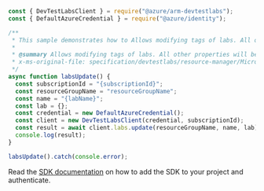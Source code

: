 ```javascript
const { DevTestLabsClient } = require("@azure/arm-devtestlabs");
const { DefaultAzureCredential } = require("@azure/identity");

/**
 * This sample demonstrates how to Allows modifying tags of labs. All other properties will be ignored.
 *
 * @summary Allows modifying tags of labs. All other properties will be ignored.
 * x-ms-original-file: specification/devtestlabs/resource-manager/Microsoft.DevTestLab/stable/2018-09-15/examples/Labs_Update.json
 */
async function labsUpdate() {
  const subscriptionId = "{subscriptionId}";
  const resourceGroupName = "resourceGroupName";
  const name = "{labName}";
  const lab = {};
  const credential = new DefaultAzureCredential();
  const client = new DevTestLabsClient(credential, subscriptionId);
  const result = await client.labs.update(resourceGroupName, name, lab);
  console.log(result);
}

labsUpdate().catch(console.error);
```

Read the [SDK documentation](https://github.com/Azure/azure-sdk-for-js/blob/%40azure%2Farm-devtestlabs_4.0.1/sdk/devtestlabs/arm-devtestlabs/README.md) on how to add the SDK to your project and authenticate.
